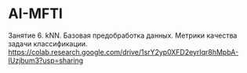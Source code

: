 # AI-MFTI

Занятие 6. kNN. Базовая предобработка данных. Метрики качества задачи классификации. 
      https://colab.research.google.com/drive/1srY2yp0XFD2eyrIqr8hMpbA-IUzjbum3?usp=sharing
